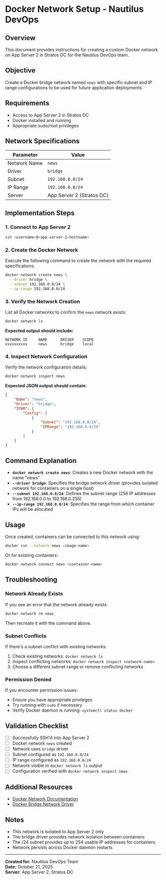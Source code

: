 # Docker Network Setup - Nautilus DevOps

## Overview

This document provides instructions for creating a custom Docker network on App Server 2 in Stratos DC for the Nautilus DevOps team.

## Objective

Create a Docker bridge network named `news` with specific subnet and IP range configurations to be used for future application deployments.

## Requirements

- Access to App Server 2 in Stratos DC
- Docker installed and running
- Appropriate sudo/root privileges

## Network Specifications

| Parameter | Value |
|-----------|-------|
| Network Name | `news` |
| Driver | `bridge` |
| Subnet | `192.168.0.0/24` |
| IP Range | `192.168.0.0/24` |
| Server | App Server 2 (Stratos DC) |

## Implementation Steps

### 1. Connect to App Server 2

```bash
ssh <username>@<app-server-2-hostname>
```

### 2. Create the Docker Network

Execute the following command to create the network with the required specifications:

```bash
docker network create news \
  --driver bridge \
  --subnet 192.168.0.0/24 \
  --ip-range 192.168.0.0/24
```

### 3. Verify the Network Creation

List all Docker networks to confirm the `news` network exists:

```bash
docker network ls
```

**Expected output should include:**
```
NETWORK ID     NAME      DRIVER    SCOPE
xxxxxxxxxx     news      bridge    local
```

### 4. Inspect Network Configuration

Verify the network configuration details:

```bash
docker network inspect news
```

**Expected JSON output should contain:**
```json
{
    "Name": "news",
    "Driver": "bridge",
    "IPAM": {
        "Config": [
            {
                "Subnet": "192.168.0.0/24",
                "IPRange": "192.168.0.0/24"
            }
        ]
    }
}
```

## Command Explanation

- **`docker network create news`**: Creates a new Docker network with the name "news"
- **`--driver bridge`**: Specifies the bridge network driver (provides isolated network for containers on a single host)
- **`--subnet 192.168.0.0/24`**: Defines the subnet range (256 IP addresses from 192.168.0.0 to 192.168.0.255)
- **`--ip-range 192.168.0.0/24`**: Specifies the range from which container IPs will be allocated

## Usage

Once created, containers can be connected to this network using:

```bash
docker run --network news <image-name>
```

Or for existing containers:

```bash
docker network connect news <container-name>
```

## Troubleshooting

### Network Already Exists

If you see an error that the network already exists:
```bash
docker network rm news
```
Then recreate it with the command above.

### Subnet Conflicts

If there's a subnet conflict with existing networks:
1. Check existing networks: `docker network ls`
2. Inspect conflicting networks: `docker network inspect <network-name>`
3. Choose a different subnet range or remove conflicting networks

### Permission Denied

If you encounter permission issues:
- Ensure you have appropriate privileges
- Try running with `sudo` if necessary
- Verify Docker daemon is running: `systemctl status docker`

## Validation Checklist

- [ ] Successfully SSH'd into App Server 2
- [ ] Docker network `news` created
- [ ] Network uses `bridge` driver
- [ ] Subnet configured as `192.168.0.0/24`
- [ ] IP range configured as `192.168.0.0/24`
- [ ] Network visible in `docker network ls` output
- [ ] Configuration verified with `docker network inspect news`

## Additional Resources

- [Docker Network Documentation](https://docs.docker.com/network/)
- [Docker Bridge Network Driver](https://docs.docker.com/network/bridge/)

## Notes

- This network is isolated to App Server 2 only
- The bridge driver provides network isolation between containers
- The /24 subnet provides up to 254 usable IP addresses for containers
- Network persists across Docker daemon restarts

---

**Created for:** Nautilus DevOps Team  
**Date:** October 21, 2025  
**Server:** App Server 2, Stratos DC 
